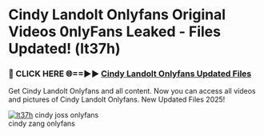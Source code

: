 # Cindy Landolt Onlyfans Original Videos 0nlyFans Leaked - Files Updated! (lt37h)

<h3>🔴 CLICK HERE 🌐==►► <a href="https://tinyurl.com/2jnfzry5" rel="nofollow">Cindy Landolt Onlyfans Updated Files</a></h3>

Get Cindy Landolt Onlyfans and all content. Now you can access all videos and pictures of Cindy Landolt Onlyfans. New Updated Files 2025!

[![lt37h](https://i.imgur.com/GyGTBgg.gif)](https://tinyurl.com/2jnfzry5)
cindy joss onlyfans<br>
cindy zang onlyfans